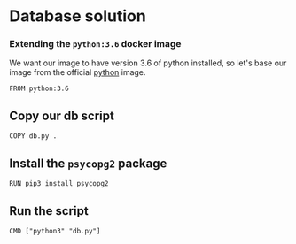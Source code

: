 # Database solution

### Extending the `python:3.6` docker image
We want our image to have version 3.6 of python installed, so let's base our image from the official [python](https://hub.docker.com/_/python) image.
```
FROM python:3.6
```

## Copy our db script
```
COPY db.py .
```

## Install the `psycopg2` package
```
RUN pip3 install psycopg2
```

## Run the script
```
CMD ["python3" "db.py"]
```
